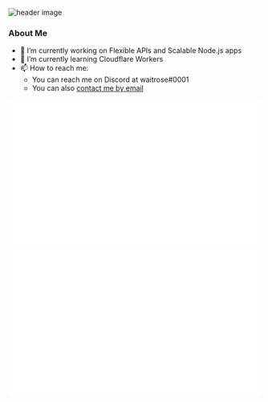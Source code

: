 ![header image](https://i.imgur.com/WIaV0FE.png)


### About Me

- 🔭 I’m currently working on Flexible APIs and Scalable Node.js apps
- 🌱 I’m currently learning Cloudflare Workers
- 📫 How to reach me: 
  - You can reach me on Discord at waitrose#0001
  - You can also [contact me by email](mailto:waitrose@amirion.org)

![github stats](scripts/GithubStats/generated/overview.svg)
![lang stats](scripts/GithubStats/generated/languages.svg)